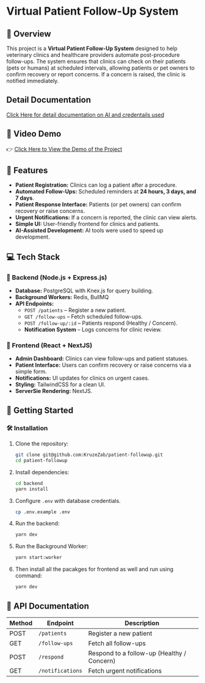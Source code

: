 # Virtual Patient Follow-Up System

## 🚀 Overview

This project is a **Virtual Patient Follow-Up System** designed to help veterinary clinics and healthcare providers automate post-procedure follow-ups. The system ensures that clinics can check on their patients (pets or humans) at scheduled intervals, allowing patients or pet owners to confirm recovery or report concerns. If a concern is raised, the clinic is notified immediately.

## Detail Documentation

[Click Here for detail documentation on AI and credentails used](https://google.com)

## 🔗 Video Demo

👉 [Click Here to View the Demo of the Project](https://jam.dev/c/521e4939-6ebd-446a-b9dc-fc71c8e28e4d)

## 🔹 Features

- **Patient Registration:** Clinics can log a patient after a procedure.
- **Automated Follow-Ups:** Scheduled reminders at **24 hours, 3 days, and 7 days**.
- **Patient Response Interface:** Patients (or pet owners) can confirm recovery or raise concerns.
- **Urgent Notifications:** If a concern is reported, the clinic can view alerts.
- **Simple UI:** User-friendly frontend for clinics and patients.
- **AI-Assisted Development:** AI tools were used to speed up development.

## 💻 Tech Stack

### 🔹 Backend (Node.js + Express.js)

- **Database:** PostgreSQL with Knex.js for query building.
- **Background Workers:** Redis, BullMQ
- **API Endpoints:**
  - `POST /patients` – Register a new patient.
  - `GET /follow-ups` – Fetch scheduled follow-ups.
  - `POST /follow-up/:id` – Patients respond (Healthy / Concern).
  - **Notification System** – Logs concerns for clinic review.

### 🔹 Frontend (React + NextJS)

- **Admin Dashboard:** Clinics can view follow-ups and patient statuses.
- **Patient Interface:** Users can confirm recovery or raise concerns via a simple form.
- **Notifications:** UI updates for clinics on urgent cases.
- **Styling:** TailwindCSS for a clean UI.
- **ServerSie Rendering:** NextJS.

## 🚀 Getting Started

### 🛠 Installation

1. Clone the repository:
   ```sh
   git clone git@github.com:KruzeZab/patient-followup.git
   cd patient-followup
   ```
2. Install dependencies:
   ```sh
   cd backend
   yarn install
   ```
3. Configure `.env` with database credentials.
   ```sh
   cp .env.example .env
   ```
4. Run the backend:
   ```sh
   yarn dev
   ```
5. Run the Background Worker:
   ```sh
   yarn start:worker
   ```
6. Then install all the pacakges for frontend as well and run using command:
   ```sh
   yarn dev
   ```

## 📝 API Documentation

| Method | Endpoint         | Description                                |
| ------ | ---------------- | ------------------------------------------ |
| POST   | `/patients`      | Register a new patient                     |
| GET    | `/follow-ups`    | Fetch all follow-ups                       |
| POST   | `/respond`       | Respond to a follow-up (Healthy / Concern) |
| GET    | `/notifications` | Fetch urgent notifications                 |
